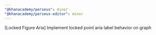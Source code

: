 ```yaml
---
"@khanacademy/perseus": minor
"@khanacademy/perseus-editor": minor
---
```


[Locked Figure Aria] Implement locked point aria label behavior on graph
